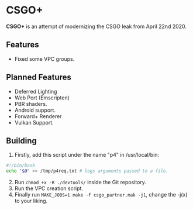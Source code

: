 # CSGO+
**CSGO+** is an attempt of modernizing the CSGO leak from April 22nd 2020.
## Features
- Fixed some VPC groups.

## Planned Features
- Deferred Lighting
- Web Port (Emscripten)
- PBR shaders.
- Android support.
- Forward+ Renderer
- Vulkan Support.

## Building
1. Firstly, add this script under the name "p4" in /usr/local/bin:
```bash
#!/bin/bash
echo "$@" >> /tmp/p4req.txt # logs arguments passed to a file.
```
2. Run `chmod +x -R ./devtools/` inside the Git repository.
3. Run the VPC creation script.
4. Finally run `MAKE_JOBS=1 make -f csgo_partner.mak -j1`, change the -j(x) to your liking.
